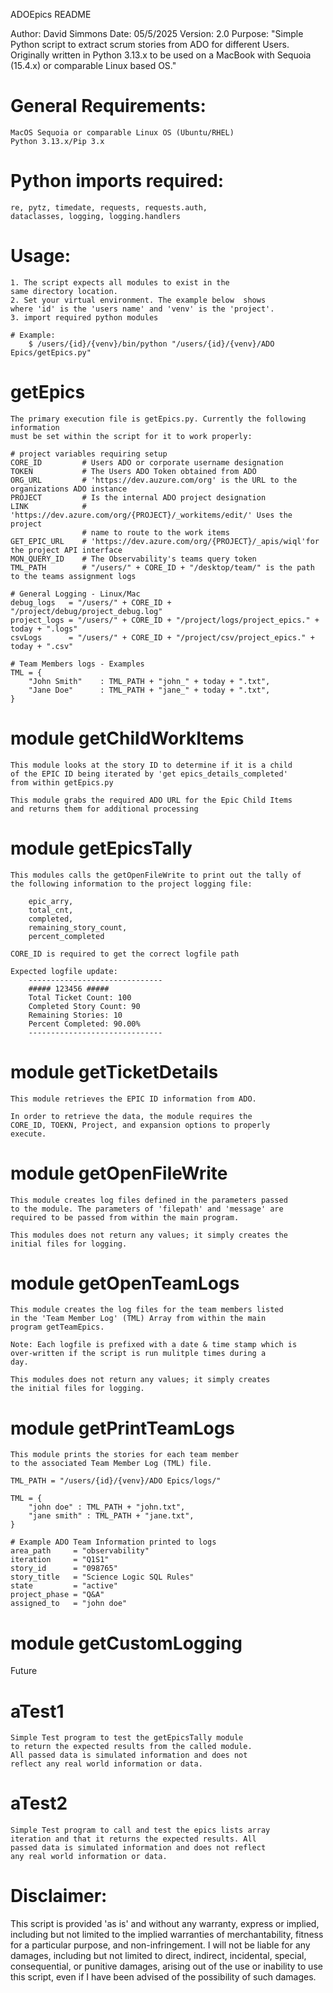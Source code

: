 ADOEpics README

Author: David Simmons 
Date: 05/5/2025
Version: 2.0
Purpose: 
    "Simple Python script to extract scrum stories from 
    ADO for different Users. Originally written in Python 3.13.x 
    to be used on a MacBook with Sequoia (15.4.x) or comparable 
    Linux based OS."

# General Requirements:
    MacOS Sequoia or comparable Linux OS (Ubuntu/RHEL)
    Python 3.13.x/Pip 3.x

# Python imports required:
    re, pytz, timedate, requests, requests.auth, 
    dataclasses, logging, logging.handlers

# Usage: 
    1. The script expects all modules to exist in the 
    same directory location. 
    2. Set your virtual environment. The example below  shows 
    where 'id' is the 'users name' and 'venv' is the 'project'.
    3. import required python modules

    # Example:
        $ /users/{id}/{venv}/bin/python "/users/{id}/{venv}/ADO Epics/getEpics.py" 


# getEpics
    The primary execution file is getEpics.py. Currently the following information
    must be set within the script for it to work properly:

    # project variables requiring setup 
    CORE_ID         # Users ADO or corporate username designation
    TOKEN           # The Users ADO Token obtained from ADO
    ORG_URL         # 'https://dev.auzure.com/org' is the URL to the organizations ADO instance 
    PROJECT         # Is the internal ADO project designation 
    LINK            # 'https://dev.azure.com/org/{PROJECT}/_workitems/edit/' Uses the project
                    # name to route to the work items
    GET_EPIC_URL    # 'https://dev.azure.com/org/{PROJECT}/_apis/wiql'for the project API interface
    MON_QUERY_ID    # The Observability's teams query token
    TML_PATH        # "/users/" + CORE_ID + "/desktop/team/" is the path to the teams assignment logs

    # General Logging - Linux/Mac
    debug_logs   = "/users/" + CORE_ID + "/project/debug/project_debug.log"
    project_logs = "/users/" + CORE_ID + "/project/logs/project_epics." + today + ".logs"
    csvLogs      = "/users/" + CORE_ID + "/project/csv/project_epics." + today + ".csv"

    # Team Members logs - Examples
    TML = {
        "John Smith"    : TML_PATH + "john_" + today + ".txt",
        "Jane Doe"      : TML_PATH + "jane_" + today + ".txt",
    }

# module getChildWorkItems
    This module looks at the story ID to determine if it is a child 
    of the EPIC ID being iterated by 'get epics_details_completed' 
    from within getEpics.py

    This module grabs the required ADO URL for the Epic Child Items 
    and returns them for additional processing

# module getEpicsTally
    This modules calls the getOpenFileWrite to print out the tally of 
    the following information to the project logging file:

        epic_arry,
        total_cnt,
        completed,
        remaining_story_count,
        percent_completed

    CORE_ID is required to get the correct logfile path

    Expected logfile update:
        ------------------------------
        ##### 123456 #####
        Total Ticket Count: 100
        Completed Story Count: 90
        Remaining Stories: 10
        Percent Completed: 90.00% 
        ------------------------------

# module getTicketDetails
    This module retrieves the EPIC ID information from ADO. 

    In order to retrieve the data, the module requires the 
    CORE_ID, TOEKN, Project, and expansion options to properly 
    execute.

# module getOpenFileWrite
    This module creates log files defined in the parameters passed
    to the module. The parameters of 'filepath' and 'message' are 
    required to be passed from within the main program. 

    This modules does not return any values; it simply creates the
    initial files for logging.

# module getOpenTeamLogs
    This module creates the log files for the team members listed
    in the 'Team Member Log' (TML) Array from within the main
    program getTeamEpics. 

    Note: Each logfile is prefixed with a date & time stamp which is 
    over-written if the script is run mulitple times during a
    day. 

    This modules does not return any values; it simply creates
    the initial files for logging.

# module getPrintTeamLogs
    This module prints the stories for each team member
    to the associated Team Member Log (TML) file.  

    TML_PATH = "/users/{id}/{venv}/ADO Epics/logs/"

    TML = {
        "john doe" : TML_PATH + "john.txt",
        "jane smith" : TML_PATH + "jane.txt",
    }

    # Example ADO Team Information printed to logs
    area_path     = "observability"
    iteration     = "Q1S1"
    story_id      = "098765"
    story_title   = "Science Logic SQL Rules"
    state         = "active"
    project_phase = "Q&A"
    assigned_to   = "john doe"

# module getCustomLogging
Future

# aTest1
    Simple Test program to test the getEpicsTally module
    to return the expected results from the called module.
    All passed data is simulated information and does not 
    reflect any real world information or data.

# aTest2
    Simple Test program to call and test the epics lists array
    iteration and that it returns the expected results. All
    passed data is simulated information and does not reflect
    any real world information or data.


# Disclaimer:
This script is provided 'as is' and without any warranty, 
express or implied, including but not limited to the implied 
warranties of merchantability, fitness for a particular 
purpose, and non-infringement. I will not be liable for any 
damages, including but not limited to direct, indirect, 
incidental, special, consequential, or punitive damages, 
arising out of the use or inability to use this script, 
even if I have been advised of the possibility of such 
damages.


